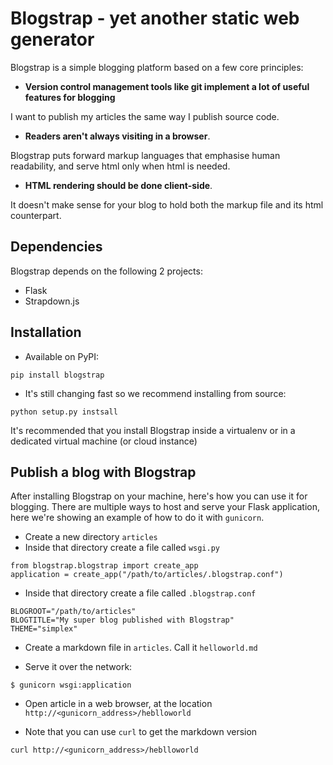 Blogstrap - yet another static web generator
============================================

Blogstrap is a simple blogging platform based on a few core principles:

* **Version control management tools like git implement a lot of useful features
  for blogging**

I want to publish my articles the same way I publish source code.

* **Readers aren't always visiting in a browser**.

Blogstrap puts forward markup languages that emphasise human readability, and serve
html only when html is needed.

* **HTML rendering should be done client-side**.

It doesn't make sense for your blog to hold both the markup file and its html
counterpart.

Dependencies
------------

Blogstrap depends on the following 2 projects:

* Flask
* Strapdown.js


Installation
------------

* Available on PyPI:

```
pip install blogstrap
```

* It's still changing fast so we recommend installing from source:

```
python setup.py instsall
```


It's recommended that you install Blogstrap inside a virtualenv or in a
dedicated virtual machine (or cloud instance)


Publish a blog with Blogstrap
-----------------------------

After installing Blogstrap on your machine, here's how you can use it for
blogging. There are multiple ways to host and serve your Flask application, here
we're showing an example of how to do it with `gunicorn`.

* Create a new directory `articles`
* Inside that directory create a file called `wsgi.py`

```
from blogstrap.blogstrap import create_app
application = create_app("/path/to/articles/.blogstrap.conf")
```

* Inside that directory create a file called `.blogstrap.conf`

```
BLOGROOT="/path/to/articles"
BLOGTITLE="My super blog published with Blogstrap"
THEME="simplex"
```

* Create a markdown file in `articles`. Call it `helloworld.md`

*  Serve it over the network:

```
$ gunicorn wsgi:application
```

* Open article in a web browser, at the location `http://<gunicorn_address>/heblloworld`

* Note that you can use `curl` to get the markdown version

```
curl http://<gunicorn_address>/heblloworld
```
